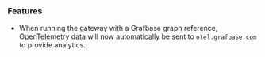 ### Features

- When running the gateway with a Grafbase graph reference, OpenTelemetry data will now automatically be sent to `otel.grafbase.com` to provide analytics.
